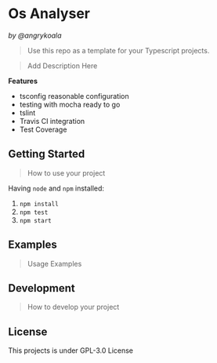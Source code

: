 Os Analyser
====================
_by @angrykoala_

>Use this repo as a template for your Typescript projects.

>Add Description Here

**Features**
* tsconfig reasonable configuration
* testing with mocha ready to go
* tslint
* Travis CI integration
* Test Coverage

## Getting Started

> How to use your project

Having `node` and `npm` installed:
1. `npm install`
2. `npm test`
3. `npm start`

## Examples

> Usage Examples

## Development

> How to develop your project

## License
This projects is under GPL-3.0 License
